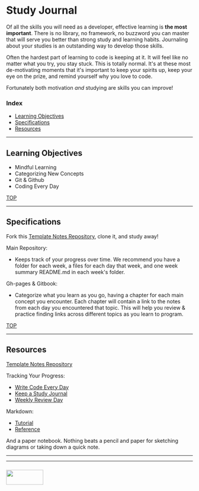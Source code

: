 # Study Journal

Of all the skills you will need as a developer, effective learning is __the most important__.  There is no library, no framework, no buzzword you can master that will serve you better than strong study and learning habits.  Journaling about your studies is an outstanding way to develop those skills.

Often the hardest part of learning to code is keeping at it.  It will feel like no matter what you try, you stay stuck.  This is totally normal.  It's at these most de-motivating moments that it's important to keep your spirits up, keep your eye on the prize, and remind yourself why you love to code.

Fortunately both motivation _and_ studying are skills you can improve!  



### Index
* [Learning Objectives](#learning-objectives)
* [Specifications](#specifications)
* [Resources](#resources)  

---

## Learning Objectives

* Mindful Learning
* Categorizing New Concepts
* Git & Github
* Coding Every Day

[TOP](#index)

---

## Specifications

Fork this [Template Notes Repository](https://github.com/elewa-academy/study-journal-template), clone it, and study away!

Main Repository:
* Keeps track of your progress over time.  We recommend you have a folder for each week, a files for each day that week, and one week summary README.md in each week's folder.

Gh-pages & Gitbook:
* Categorize what you learn as you go, having a chapter for each main concept you encounter. Each chapter will contain a link to the notes from each day you encountered that topic.  This will help you review & practice finding links across different topics as you learn to program.  


[TOP](#index)

---

## Resources


[Template Notes Repository](https://github.com/elewa-academy/study-journal-template)

Tracking Your Progress:
* [Write Code Every Day](https://johnresig.com/blog/write-code-every-day/)
* [Keep a Study Journal](https://www.instatrick.com/writing-programming-journal/)
* [Weekly Review Day](https://www.youtube.com/watch?v=PlTrxpNaZI8)


Markdown:
* [Tutorial](https://www.markdowntutorial.com)
* [Reference](https://guides.github.com/features/mastering-markdown/)


And a paper notebook.  Nothing beats a pencil and paper for sketching diagrams or taking down a quick note.


___
___
### <a href="http://elewa.education/blog" target="_blank"><img src="https://user-images.githubusercontent.com/18554853/34921062-506450ae-f97d-11e7-875f-6feeb26ad72d.png" width="100" height="40"/></a>
